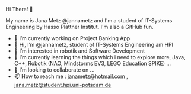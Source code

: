 
Hi There! 👋

My name is Jana Metz @jannametz and I'm a student of IT-Systems Engineering by Hasso Plattner Institut. I'm also a GitHub fun. 

- 🔭 I’m currently working on Project Banking App 
- 👋 Hi, I’m @jannametz, student of IT-Systems Engineering am HPI
- 👀 I’m interested in robotik and Software Development
- 🌱 I’m currently learning the things which i need to explore more, Java, C++, Robotik (NAO, Mindstorms EV3, LEGO   Education SPIKE)  ...
- 💞️ I’m looking to collaborate on ...
- 📫 How to reach me : janametz@hotmail.com
                     , jana.metz@student.hpi.uni-potsdam.de
